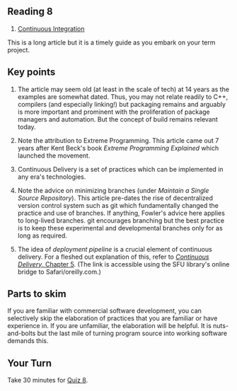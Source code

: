 ## Reading 8


1. [Continuous Integration](https://martinfowler.com/articles/continuousIntegration.html)

This is a long article but it is a timely guide as you embark on your term project.

## Key points

   1. The article may seem old (at least in the scale of tech) at 14 years as the examples are somewhat dated. Thus, you may not relate readily to C++, compilers (and especially linking!) but packaging remains and arguably is more important and prominent with the proliferation of package managers and automation. But the concept of build remains relevant today.

   2. Note the attribution to Extreme Programming. This article came out 7 years after Kent Beck's book _Extreme Programming Explained_ which launched the movement.

   3. Continuous Delivery is a set of practices which can be implemented in any era's technologies.

   4. Note the advice on minimizing branches (under *Maintain a Single Source Repository*). This article pre-dates the rise of decentralized version control system such as git which fundamentally changed the practice and use of branches. If anything, Fowler's advice here applies to long-lived branches. git encourages branching but the best practice is to keep these experimental and developmental branches only for as long as required. 

   5. The idea of _deployment pipeline_ is a crucial element of continuous delivery. For a fleshed out explanation of this, refer to [_Continuous Delivery_, Chapter 5](https://learning.oreilly.com/library/view/continuous-delivery-reliable/9780321670250/ch05.xhtml). (The link is accessible using the SFU library's online bridge to Safari/oreilly.com.)

## Parts to skim
   If you are familiar with commercial software development, you can selectively skip the elaboration of practices that you are familiar or have experience in. If you are unfamiliar, the elaboration will be helpful. It is nuts-and-bolts but the last mile of turning program source into working software demands this.


## Your Turn

   Take 30 minutes for [Quiz 8](https://coursys.sfu.ca/2022sp-cmpt-756-g1/+q8/). 

